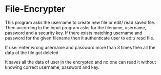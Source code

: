 # File-Encrypter

This program asks the username to create new file or edit/ read saved file. Then according to the input program asks for the filename, username, password and a security key. If there exists matching username and password for the given filename then it authenticate user to edit/ read file.

If user enter wrong username and password more than 3 times then all the data of the file got deleted.

It saves all the data of user in the encrypted and no one can read it without knowing correct username, password and key.
